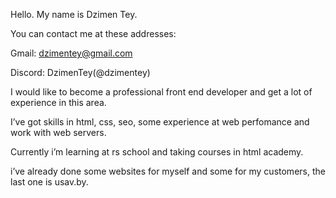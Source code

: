 Hello. My name is Dzimen Tey.

You can contact me at these addresses:

Gmail: dzimentey@gmail.com

Discord: DzimenTey(@dzimentey)

I would like to become a professional front end developer and get a lot of experience in this area.

I’ve got skills in html, css, seo, some experience at web perfomance and work with web servers.

Currently i’m learning at rs school and taking courses in html academy.

i’ve already done some websites for myself and some for my customers, the last one is usav.by.
